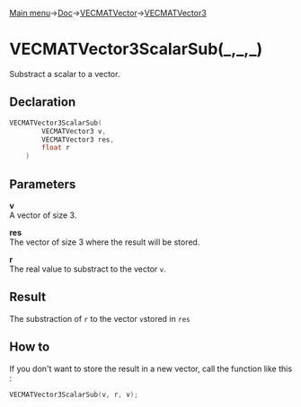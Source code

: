 [Main menu](../../../../Readme.md)->[Doc](../../../VECMATKit.md)->[VECMATVector](../../VECMATVector.md)->[VECMATVector3](../../VECMATVector3.md)

# VECMATVector3ScalarSub(\_,\_,\_)
Substract a scalar to a vector.

## **Declaration**
```C
VECMATVector3ScalarSub(
        VECMATVector3 v,
        VECMATVector3 res,
        float r
    )
```


## **Parameters**
**v**\
A vector of size 3.

**res**\
The vector of size 3 where the result will be stored.

**r**\
The real value to substract to the vector `v`.

## **Result**
The substraction of `r` to the vector `v`stored in `res`

## **How to**
If you don't want to store the result in a new vector, call the function like this :
```C
VECMATVector3ScalarSub(v, r, v);
```
